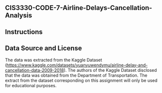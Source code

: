 ## CIS3330-CODE-7-Airline-Delays-Cancellation-Analysis

## Instructions



## Data Source and License

The data was extracted from the Kaggle Dataset (https://www.kaggle.com/datasets/yuanyuwendymu/airline-delay-and-cancellation-data-2009-2018). The authors of the Kaggle Dataset disclosed that the data was obtained from the Department of Transportation. The extract from the dataset corresponding on this assignment will only be used for educational purposes.

